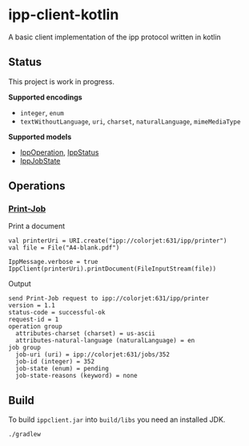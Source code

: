 # ipp-client-kotlin

A basic client implementation of the ipp protocol written in kotlin

## Status

This project is work in progress.

**Supported encodings**

 * `integer`, `enum`
 * `textWithoutLanguage`, `uri`, `charset`, `naturalLanguage`, `mimeMediaType`

**Supported models**

* [IppOperation](https://github.com/gmuth/ipp-client-kotlin/blob/master/src/main/kotlin/de/gmuth/ipp/core/IppOperation.kt),
  [IppStatus](https://github.com/gmuth/ipp-client-kotlin/blob/master/src/main/kotlin/de/gmuth/ipp/core/IppStatus.kt)
* [IppJobState](https://github.com/gmuth/ipp-client-kotlin/blob/master/src/main/kotlin/de/gmuth/ipp/core/IppJobState.kt)
 
## Operations

### [Print-Job](https://github.com/gmuth/ipp-client-kotlin/blob/master/src/main/kotlin/de/gmuth/ipp/IppPrintJobOperation.kt)

Print a document

    val printerUri = URI.create("ipp://colorjet:631/ipp/printer")
    val file = File("A4-blank.pdf")

    IppMessage.verbose = true
    IppClient(printerUri).printDocument(FileInputStream(file))

Output

    send Print-Job request to ipp://colorjet:631/ipp/printer
    version = 1.1
    status-code = successful-ok
    request-id = 1
    operation group
      attributes-charset (charset) = us-ascii
      attributes-natural-language (naturalLanguage) = en
    job group
      job-uri (uri) = ipp://colorjet:631/jobs/352
      job-id (integer) = 352
      job-state (enum) = pending
      job-state-reasons (keyword) = none
      
## Build

To build `ippclient.jar` into `build/libs` you need an installed JDK.

    ./gradlew
